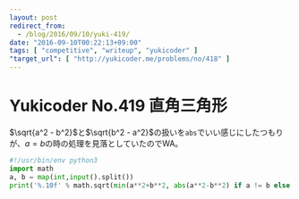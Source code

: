 ```yaml
---
layout: post
redirect_from:
  - /blog/2016/09/10/yuki-419/
date: "2016-09-10T00:22:13+09:00"
tags: [ "competitive", "writeup", "yukicoder" ]
"target_url": [ "http://yukicoder.me/problems/no/418" ]
---
```


# Yukicoder No.419 直角三角形

$\sqrt{a^2 - b^2}$と$\sqrt{b^2 - a^2}$の扱いを`abs`でいい感じにしたつもりが、$a = b$の時の処理を見落としていたのでWA。

``` python
#!/usr/bin/env python3
import math
a, b = map(int,input().split())
print('%.10f' % math.sqrt(min(a**2+b**2, abs(a**2-b**2) if a != b else float('inf'))))
```
